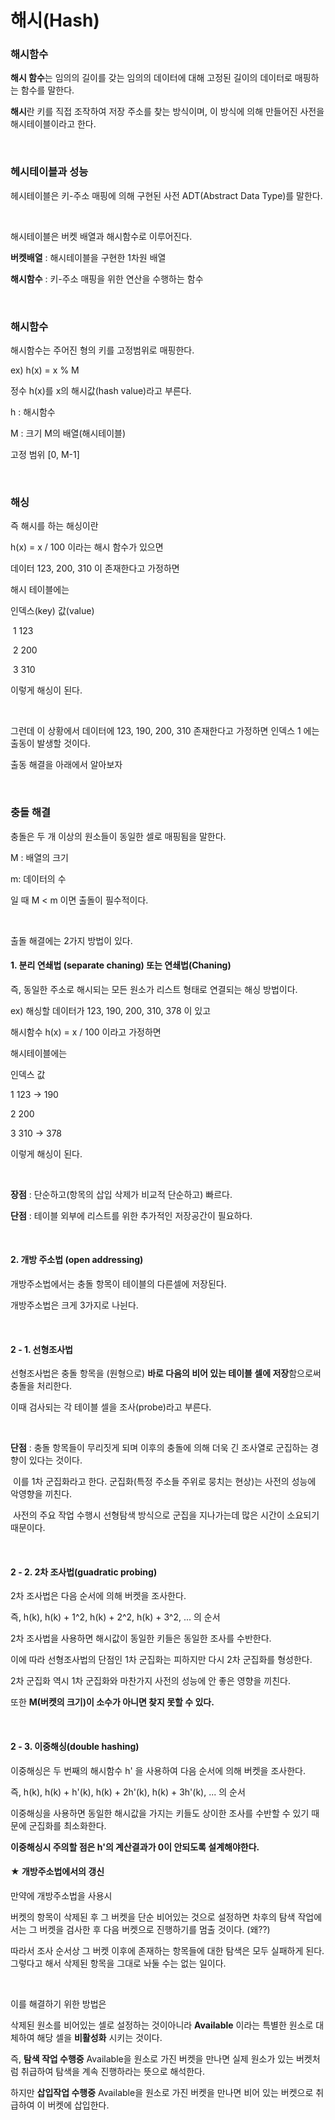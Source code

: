 # 해시(Hash)

### 해시함수

**해시 함수**는 임의의 길이를 갖는 임의의 데이터에 대해 고정된 길이의 데이터로 매핑하는 함수를 말한다.

**해시**란 키를 직접 조작하여 저장 주소를 찾는 방식이며, 이 방식에 의해 만들어진 사전을 해시테이블이라고 한다.

<br>

### 헤시테이블과 성능

헤시테이블은 키-주소 매핑에 의해 구현된 사전 ADT(Abstract Data Type)를 말한다.

<br>

해시테이블은 버켓 배열과 해시함수로 이루어진다.

**버켓배열** : 해시테이블을 구현한 1차원 배열

**해시함수** : 키-주소 매핑을 위한 연산을 수행하는 함수

<br>

### 해시함수

해시함수는 주어진 형의 키를 고정범위로 매핑한다.

ex)  h(x) = x % M

정수  h(x)를 x의 해시값(hash value)라고 부른다.

h : 해시함수

M : 크기 M의 배열(해시테이블)

고정 범위 [0, M-1]

<br>

### 해싱

즉 해시를 하는 해싱이란

h(x) = x / 100 이라는 해시 함수가 있으면

데이터 123, 200, 310 이 존재한다고 가정하면

해시 테이블에는 

 인덱스(key)   값(value)

​		1			123

​		2			200

​		3			310

이렇게 해싱이 된다.

<br>

그런데 이 상황에서 데이터에 123, 190, 200, 310 존재한다고 가정하면 인덱스 1 에는 출동이 발생할 것이다.<br>

출동 해결을 아래에서 알아보자

<br>

### 충돌 해결

충돌은 두 개 이상의 원소들이 동일한 셀로 매핑됨을 말한다.

M : 배열의 크기

m: 데이터의 수

일 때 M < m 이면 출돌이 필수적이다.

<br>

출돌 해결에는 2가지 방법이 있다.

#### 1. 분리 연쇄법 (separate chaning) 또는 연쇄법(Chaning)

즉, 동일한 주소로 해시되는 모든 원소가 리스트 형태로 연결되는 해싱 방법이다.

ex) 해싱할 데이터가 123, 190, 200, 310, 378 이 있고

해시함수 h(x) = x / 100 이라고 가정하면

해시테이블에는

인덱스	값

1			123	->	190

2			200

3			310	-> 	378

이렇게 해싱이 된다.

<br>

**장점** : 단순하고(항목의 삽입 삭제가 비교적 단순하고) 빠르다.

**단점** : 테이블 외부에 리스트를 위한 추가적인 저장공간이 필요하다.

<br>

#### 2. 개방 주소법 (open addressing)

개방주소법에서는 충돌 항목이 테이블의 다른셀에 저장된다.

개방주소법은 크게 3가지로 나뉜다.

<br>

#### 2 - 1. 선형조사법

선형조사법은 충돌 항목을 (원형으로) **바로 다음의 비어 있는 테이블 셀에 저장**함으로써 충돌을 처리한다.

이때 검사되는 각 테이블 셀을 조사(probe)라고 부른다. 

<br>

**단점** : 충돌 항목들이 무리짓게 되며 이후의 충돌에 의해 더욱 긴 조사열로 군집하는 경향이 있다는 것이다.

​		이를 1차 군집화라고 한다. 군집화(특정 주소들 주위로 뭉치는 현상)는 사전의 성능에 악영향을 끼친다. 

​		사전의 주요 작업 수행시 선형탐색 방식으로 군집을 지나가는데 많은 시간이 소요되기 때문이다.

<br>

#### 2 - 2. 2차 조사법(guadratic probing)

2차 조사법은 다음 순서에 의해 버켓을 조사한다.

즉, 	h(k),	h(k) + 1^2,	h(k) + 2^2,	h(k) + 3^2, ... 의 순서

2차 조사법을 사용하면 해시값이 동일한 키들은 동일한 조사를 수반한다.

이에 따라 선형조사법의 단점인 1차 군집화는 피하지만 다시 2차 군집화를 형성한다.

2차 군집화 역시 1차 군집화와 마찬가지 사전의 성능에 안 좋은 영향을 끼친다.

또한 **M(버켓의 크기)이 소수가 아니면 찾지 못할 수 있다.**

<br>

#### 2 - 3. 이중해싱(double hashing)

이중해싱은 두 번째의 해시함수 h' 을 사용하여 다음 순서에 의해 버켓을 조사한다.

즉,	h(k),	h(k) + h'(k),	h(k) + 2h'(k),	h(k) + 3h'(k), ... 의 순서

이중해싱을 사용하면 동일한 해시값을 가지는 키들도 상이한 조사를 수반할 수 있기 때문에 군집화를 최소화한다.

**이중해싱시 주의할 점은 h'의 계산결과가 0이 안되도록 설계해야한다.**



#### ★ 개방주소법에서의 갱신

만약에 개방주소법을 사용시

버켓의 항목이 삭제된 후 그 버켓을 단순 비어있는 것으로 설정하면 차후의 탐색 작업에서는 그 버켓을 검사한 후  다음 버켓으로 진행하기를 멈출 것이다. (왜??)

따라서 조사 순서상 그 버켓 이후에 존재하는 항목들에 대한 탐색은 모두 실패하게 된다. 그렇다고 해서 삭제된 항목을 그대로 놔둘 수는 없는 일이다.

<br>

이를 해결하기 위한 방법은

삭제된 원소를 비어있는 셀로 설정하는 것이아니라 **Available** 이라는 특별한 원소로 대체하여 해당 셀을 **비활성화** 시키는 것이다. 

즉, **탐색 작업 수행중** Available을 원소로 가진 버켓을 만나면 실제 원소가 있는 버켓처럼 취급하여 탐색을 계속 진행하라는 뜻으로 해석한다.

하지만 **삽입작업 수행중** Available을 원소로 가진 버켓을 만나면 비어 있는 버켓으로 취급하여 이 버켓에 삽입한다.